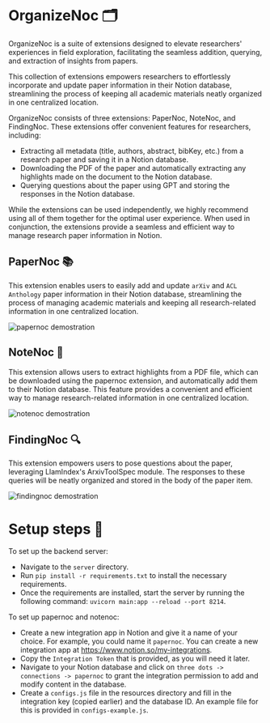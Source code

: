 # OrganizeNoc 🗂️

OrganizeNoc is a suite of extensions designed to elevate researchers' experiences in field exploration, facilitating the seamless addition, querying, and extraction of insights from papers.

This collection of extensions empowers researchers to effortlessly incorporate and update paper information in their Notion database, streamlining the process of keeping all academic materials neatly organized in one centralized location.

OrganizeNoc consists of three extensions: PaperNoc, NoteNoc, and FindingNoc. These extensions offer convenient features for researchers, including:
- Extracting all metadata (title, authors, abstract, bibKey, etc.) from a research paper and saving it in a Notion database.
- Downloading the PDF of the paper and automatically extracting any highlights made on the document to the Notion database.
- Querying questions about the paper using GPT and storing the responses in the Notion database.

While the extensions can be used independently, we highly recommend using all of them together for the optimal user experience. When used in conjunction, the extensions provide a seamless and efficient way to manage research paper information in Notion.


## PaperNoc 📚

This extension enables users to easily add and update `arXiv` and `ACL Anthology` paper information in their Notion database, streamlining the process of managing academic materials and keeping all research-related information in one centralized location.

<img alt="papernoc demostration" src="demos/papernoc_demo.gif"/>

## NoteNoc 📝

This extension allows users to extract highlights from a PDF file, which can be downloaded using the papernoc extension, and automatically add them to their Notion database. This feature provides a convenient and efficient way to manage research-related information in one centralized location.

<img alt="notenoc demostration" src="demos/notenoc_demo.gif"/>

## FindingNoc 🔍

This extension empowers users to pose questions about the paper, leveraging LlamIndex's ArxivToolSpec module. The responses to these queries will be neatly organized and stored in the body of the paper item.

<img alt="findingnoc demostration" src="demos/findingnoc_demo.gif"/>


# Setup steps 🐾

To set up the backend server:

- Navigate to the `server` directory.
- Run `pip install -r requirements.txt` to install the necessary requirements.
- Once the requirements are installed, start the server by running the following command: `uvicorn main:app --reload --port 8214`.

To set up papernoc and notenoc:

- Create a new integration app in Notion and give it a name of your choice. For example, you could name it `papernoc`. You can create a new integration app at https://www.notion.so/my-integrations.
- Copy the `Integration Token` that is provided, as you will need it later.
- Navigate to your Notion database and click on `three dots -> connections -> papernoc` to grant the integration permission to add and modify content in the database.
- Create a `configs.js` file in the resources directory and fill in the integration key (copied earlier) and the database ID. An example file for this is provided in `configs-example.js`.
